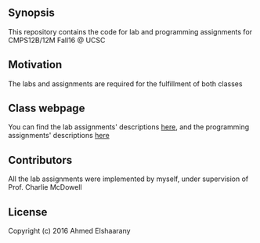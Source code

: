 ## Synopsis

This repository contains the code for lab and programming assignments for CMPS12B/12M Fall16 @ UCSC

## Motivation

The labs and assignments are required for the fulfillment of both classes

## Class webpage

You can find the lab assignments' descriptions [here](https://cmps012b-fall16-01.courses.soe.ucsc.edu/labs), and the programming assignments' descriptions [here](https://cmps012b-fall16-01.courses.soe.ucsc.edu/programs)

## Contributors

All the lab assignments were implemented by myself, under supervision of Prof. Charlie McDowell

## License

Copyright (c) 2016 Ahmed Elshaarany


